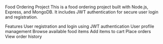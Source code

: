 Food Ordering Project
This is a food ordering project built with Node.js, Express, and MongoDB. It includes JWT authentication for secure user login and registration.

Features
User registration and login using JWT authentication
User profile management
Browse available food items
Add items to cart
Place orders
View order history
